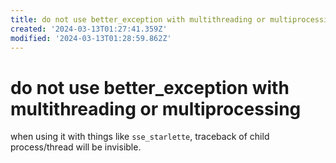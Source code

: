 ```yaml
---
title: do not use better_exception with multithreading or multiprocessing
created: '2024-03-13T01:27:41.359Z'
modified: '2024-03-13T01:28:59.862Z'
---
```


# do not use better_exception with multithreading or multiprocessing

when using it with things like `sse_starlette`, traceback of child process/thread will be invisible.
